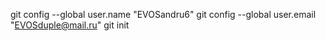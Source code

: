git config --global user.name "EVOSandru6" 
git config --global user.email "EVOSduple@mail.ru"
git init

